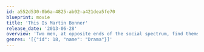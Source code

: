 ```yaml
---
id: a552d530-0b6a-4825-ab02-a421dea5fe70
blueprint: movie
title: 'This Is Martin Bonner'
release_date: '2013-06-28'
overview: 'Two men, at opposite ends of the social spectrum, find themselves starting new lives in the same, small town and form an unlikely friendship.'
genres: '[{"id": 18, "name": "Drama"}]'
---
```

